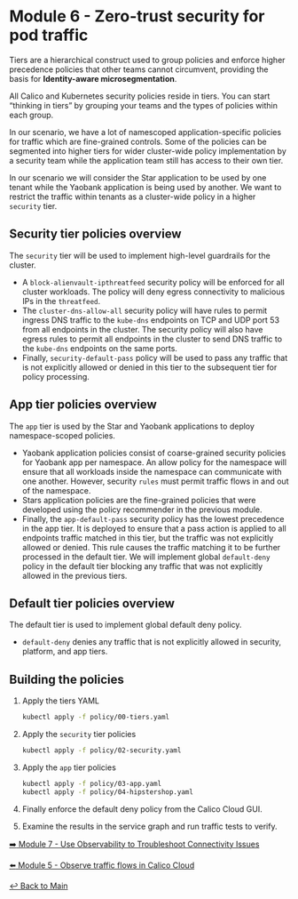 # Module 6 - Zero-trust security for pod traffic

Tiers are a hierarchical construct used to group policies and enforce higher precedence policies that other teams cannot circumvent, providing the basis for **Identity-aware microsegmentation**.

All Calico and Kubernetes security policies reside in tiers. You can start “thinking in tiers” by grouping your teams and the types of policies within each group.

In our scenario, we have a lot of namescoped application-specific policies for traffic which are fine-grained controls. Some of the policies can be segmented into higher tiers for wider cluster-wide policy implementation by a security team while the application team still has access to their own tier.

In our scenario we will consider the Star application to be used by one tenant while the Yaobank application is being used by another. We want to restrict the traffic within tenants as a cluster-wide policy in a higher ```security``` tier.

## Security tier policies overview

The ```security``` tier will be used to implement high-level guardrails for the cluster.

- A ```block-alienvault-ipthreatfeed``` security policy will be enforced for all cluster workloads. The policy will deny egress connectivity to malicious IPs in the ```threatfeed```.
- The ```cluster-dns-allow-all``` security policy will have rules to permit ingress DNS traffic to the ```kube-dns``` endpoints on TCP and UDP port 53 from all endpoints in the cluster. The security policy will also have egress rules to permit all endpoints in the cluster to send DNS traffic to the ```kube-dns``` endpoints on the same ports.
- Finally, ```security-default-pass``` policy will be used to pass any traffic that is not explicitly allowed or denied in this tier to the subsequent tier for policy processing.

## App tier policies overview

The ```app``` tier is used by the Star and Yaobank applications to deploy namespace-scoped policies.

- Yaobank application policies consist of coarse-grained security policies for Yaobank app per namespace. An allow policy for the namespace will ensure that all workloads inside the namespace can communicate with one another. However, security ```rules``` must permit traffic flows in and out of the namespace.
- Stars application policies are the fine-grained policies that were developed using the policy recommender in the previous module.
- Finally, the ```app-default-pass``` security policy has the lowest precedence in the app tier. It is deployed to ensure that a pass action is applied to all endpoints traffic matched in this tier, but the traffic was not explicitly allowed or denied. This rule causes the traffic matching it to be further processed in the default tier. We will implement global ```default-deny``` policy in the default tier blocking any traffic that was not explicitly allowed in the previous tiers.

## Default tier policies overview

The default tier is used to implement global default deny policy.

- ```default-deny``` denies any traffic that is not explicitly allowed in security, platform, and app tiers.

## Building the policies

1. Apply the tiers YAML
  
    ```bash
    kubectl apply -f policy/00-tiers.yaml
    ```

2. Apply the ```security``` tier policies

    ```bash
    kubectl apply -f policy/02-security.yaml
    ```

3. Apply the ```app``` tier policies

   ```bash
   kubectl apply -f policy/03-app.yaml
   kubectl apply -f policy/04-hipstershop.yaml
   ```

4. Finally enforce the default deny policy from the Calico Cloud GUI.

5. Examine the results in the service graph and run traffic tests to verify.  

[:arrow_right: Module 7 - Use Observability to Troubleshoot Connectivity Issues](module-7-troubleshooting.md)  

[:arrow_left: Module 5 - Observe traffic flows in Calico Cloud](module-5-secure-pod-traffic.md)

[:leftwards_arrow_with_hook: Back to Main](../README.md)
